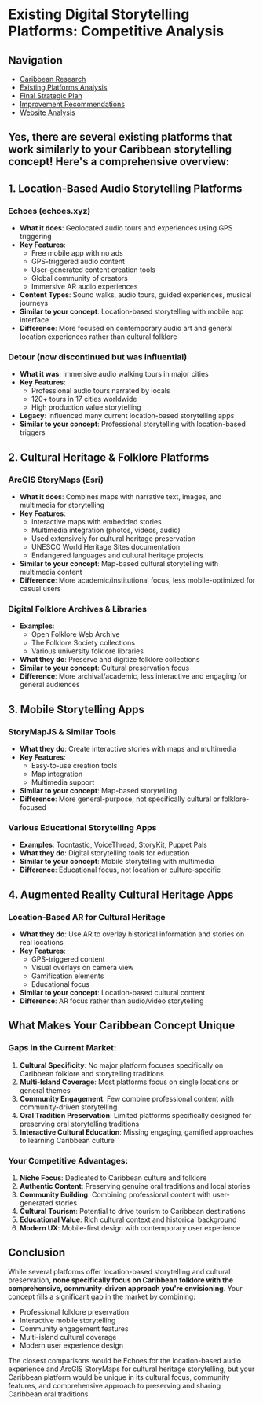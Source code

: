 # Existing Digital Storytelling Platforms: Competitive Analysis

## Navigation

- [Caribbean Research](caribbean_research.md)
- [Existing Platforms Analysis](existing_platforms_analysis.md)
- [Final Strategic Plan](final_strategic_plan.md)
- [Improvement Recommendations](improvement_recommendations.md)
- [Website Analysis](website_analysis.md)

## Yes, there are several existing platforms that work similarly to your Caribbean storytelling concept! Here's a comprehensive overview:

## 1. Location-Based Audio Storytelling Platforms

### **Echoes (echoes.xyz)**
- **What it does**: Geolocated audio tours and experiences using GPS triggering
- **Key Features**: 
  - Free mobile app with no ads
  - GPS-triggered audio content
  - User-generated content creation tools
  - Global community of creators
  - Immersive AR audio experiences
- **Content Types**: Sound walks, audio tours, guided experiences, musical journeys
- **Similar to your concept**: Location-based storytelling with mobile app interface
- **Difference**: More focused on contemporary audio art and general location experiences rather than cultural folklore

### **Detour (now discontinued but was influential)**
- **What it was**: Immersive audio walking tours in major cities
- **Key Features**: 
  - Professional audio tours narrated by locals
  - 120+ tours in 17 cities worldwide
  - High production value storytelling
- **Legacy**: Influenced many current location-based storytelling apps
- **Similar to your concept**: Professional storytelling with location-based triggers

## 2. Cultural Heritage & Folklore Platforms

### **ArcGIS StoryMaps (Esri)**
- **What it does**: Combines maps with narrative text, images, and multimedia for storytelling
- **Key Features**:
  - Interactive maps with embedded stories
  - Multimedia integration (photos, videos, audio)
  - Used extensively for cultural heritage preservation
  - UNESCO World Heritage Sites documentation
  - Endangered languages and cultural heritage projects
- **Similar to your concept**: Map-based cultural storytelling with multimedia content
- **Difference**: More academic/institutional focus, less mobile-optimized for casual users

### **Digital Folklore Archives & Libraries**
- **Examples**: 
  - Open Folklore Web Archive
  - The Folklore Society collections
  - Various university folklore libraries
- **What they do**: Preserve and digitize folklore collections
- **Similar to your concept**: Cultural preservation focus
- **Difference**: More archival/academic, less interactive and engaging for general audiences

## 3. Mobile Storytelling Apps

### **StoryMapJS & Similar Tools**
- **What they do**: Create interactive stories with maps and multimedia
- **Key Features**:
  - Easy-to-use creation tools
  - Map integration
  - Multimedia support
- **Similar to your concept**: Map-based storytelling
- **Difference**: More general-purpose, not specifically cultural or folklore-focused

### **Various Educational Storytelling Apps**
- **Examples**: Toontastic, VoiceThread, StoryKit, Puppet Pals
- **What they do**: Digital storytelling tools for education
- **Similar to your concept**: Mobile storytelling with multimedia
- **Difference**: Educational focus, not location or culture-specific

## 4. Augmented Reality Cultural Heritage Apps

### **Location-Based AR for Cultural Heritage**
- **What they do**: Use AR to overlay historical information and stories on real locations
- **Key Features**:
  - GPS-triggered content
  - Visual overlays on camera view
  - Gamification elements
  - Educational focus
- **Similar to your concept**: Location-based cultural content
- **Difference**: AR focus rather than audio/video storytelling

## What Makes Your Caribbean Concept Unique

### **Gaps in the Current Market:**

1. **Cultural Specificity**: No major platform focuses specifically on Caribbean folklore and storytelling traditions
2. **Multi-Island Coverage**: Most platforms focus on single locations or general themes
3. **Community Engagement**: Few combine professional content with community-driven storytelling
4. **Oral Tradition Preservation**: Limited platforms specifically designed for preserving oral storytelling traditions
5. **Interactive Cultural Education**: Missing engaging, gamified approaches to learning Caribbean culture

### **Your Competitive Advantages:**

1. **Niche Focus**: Dedicated to Caribbean culture and folklore
2. **Authentic Content**: Preserving genuine oral traditions and local stories
3. **Community Building**: Combining professional content with user-generated stories
4. **Cultural Tourism**: Potential to drive tourism to Caribbean destinations
5. **Educational Value**: Rich cultural context and historical background
6. **Modern UX**: Mobile-first design with contemporary user experience

## Conclusion

While several platforms offer location-based storytelling and cultural preservation, **none specifically focus on Caribbean folklore with the comprehensive, community-driven approach you're envisioning**. Your concept fills a significant gap in the market by combining:

- Professional folklore preservation
- Interactive mobile storytelling
- Community engagement features
- Multi-island cultural coverage
- Modern user experience design

The closest comparisons would be Echoes for the location-based audio experience and ArcGIS StoryMaps for cultural heritage storytelling, but your Caribbean platform would be unique in its cultural focus, community features, and comprehensive approach to preserving and sharing Caribbean oral traditions.

